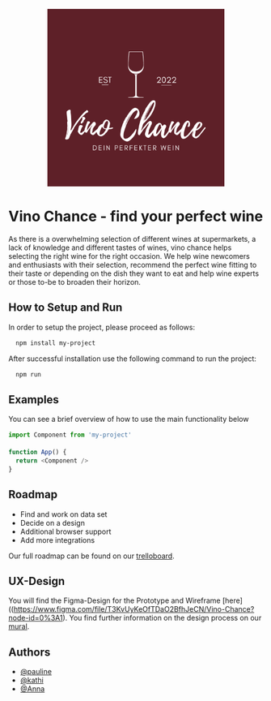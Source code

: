 <p align="center">
  <img src="https://github.com/TechLabs-Dortmund/wine-quality-prediction/blob/ux-design/design/Wine.png?raw=true" width="350" title="hover text">
</p>

# Vino Chance - find your perfect wine
As there is a overwhelming selection of different wines at supermarkets, a lack of knowledge and different tastes of wines, vino chance helps selecting the right wine for the right occasion. 
We help wine newcomers and enthusiasts with their selection, recommend the perfect wine fitting to their taste or depending on the dish they want to eat and help wine experts or those to-be to broaden their horizon. 


## How to Setup and Run

In order to setup the project, please proceed as follows:

```bash
  npm install my-project
```

After successful installation use the following command to run the project:

```bash
  npm run
```
## Examples

You can see a brief overview of how to use the main functionality below

```javascript
import Component from 'my-project'

function App() {
  return <Component />
}
```

  
## Roadmap

- Find and work on data set 
- Decide on a design
- Additional browser support
- Add more integrations

Our full roadmap can be found on our [trelloboard](https://trello.com/b/xTmpwCmt/sprint-planning). 

## UX-Design 

You will find the Figma-Design for the Prototype and Wireframe [here]((https://www.figma.com/file/T3KvUyKeOfTDaO2BfhJeCN/Vino-Chance?node-id=0%3A1). You find further information on the design process on our [mural](https://app.mural.co/t/techlabsglobal7643/m/techlabsglobal7643/1642006139698/e96378074736f92c197cee7de931f3bfe0a83c8e?sender=uefb7a45f031abd7b381e2509).

  
## Authors

- [@pauline](https://www.github.com/paulinemilia) 
- [@kathi](https://github.com/ihtaak)
- [@Anna](https://github.com/annoboe)
  

